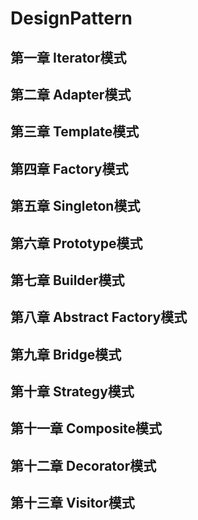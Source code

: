 # DesignPattern
## 第一章 Iterator模式
## 第二章 Adapter模式
## 第三章 Template模式
## 第四章 Factory模式
## 第五章 Singleton模式
## 第六章 Prototype模式
## 第七章 Builder模式
## 第八章 Abstract Factory模式
## 第九章 Bridge模式
## 第十章 Strategy模式
## 第十一章 Composite模式
## 第十二章 Decorator模式
## 第十三章 Visitor模式